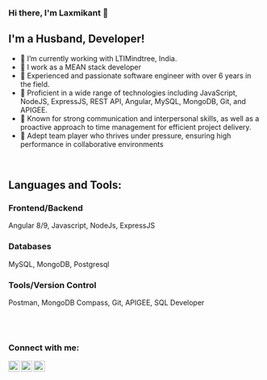 ### Hi there, I'm Laxmikant 👋

## I'm a Husband, Developer!
- 🔭 I’m currently working with LTIMindtree, India.
- 🔭 I work as a MEAN stack developer
- 🔭 Experienced and passionate software engineer with over 6 years in the field.
- 🔭 Proficient in a wide range of technologies including JavaScript, NodeJS, ExpressJS, REST API, Angular, MySQL, MongoDB, Git, and APIGEE.
- 🔭 Known for strong communication and interpersonal skills, as well as a proactive approach to time management for efficient project delivery.
- 🔭 Adept team player who thrives under pressure, ensuring high performance in collaborative environments
<br />

## Languages and Tools:
### Frontend/Backend
Angular 8/9, Javascript, NodeJs, ExpressJS

### Databases
MySQL, MongoDB, Postgresql

### Tools/Version Control
Postman, MongoDB Compass, Git, APIGEE, SQL Developer

<br />
<br />

[github]: [https://laxmikant-madur.github.io/](https://github.com/laxmikant-madur)
[twitter]: https://twitter.com/laxmikantmadur
[linkedin]: https://in.linkedin.com/in/laxmikant-madur

### Connect with me:
[<img align="left" alt="codeSTACKr | Twitter" width="22px" src="https://cdn.jsdelivr.net/npm/simple-icons@v3/icons/twitter.svg" />][twitter]
[<img align="left" alt="codeSTACKr | LinkedIn" width="22px" src="https://cdn.jsdelivr.net/npm/simple-icons@v3/icons/linkedin.svg" />][linkedin]
[<img align="left" alt="codeSTACKr | Twitter" width="22px" src="https://cdn.jsdelivr.net/npm/simple-icons@v3/icons/twitter.svg" />][github]
